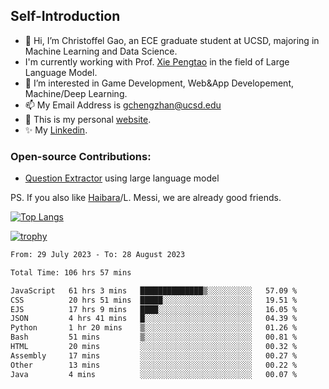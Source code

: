 ## Self-Introduction
- 👋 Hi, I’m Christoffel Gao, an ECE graduate student at UCSD, majoring in Machine Learning and Data Science.
- I'm currently working with Prof. [Xie Pengtao](https://pengtaoxie.github.io/) in the field of Large Language Model.
- 👀 I’m interested in Game Development, Web&App Developement, Machine/Deep Learning.
- 📫 My Email Address is gchengzhan@ucsd.edu
- 🌱 This is my personal [website](https://gaochengzhan.github.io/).
- ✨ My [Linkedin](https://www.linkedin.com/in/chengzhan-christoffel-gao/).

### Open-source Contributions:
- [Question Extractor](https://github.com/nestordemeure/question_extractor) using large language model

PS. If you also like [Haibara](https://www.detectiveconanworld.com/wiki/Ai_Haibara)/L. Messi, we are already good friends.

[![Top Langs](https://github-readme-stats.vercel.app/api/top-langs/?username=gaochengzhan&layout=compact&exclude_repo=CNN-based-Image-Recognition-for-AsianGiant-Hornets,Machine-Learning-and-Data-Computing-Tongji,NLP-on-Blogs-during-COVID-19-Pandemic,CSE258-Web-Mining-and-Recommder-System,Stock-Prediction-using-LSTM-Model)](https://github.com/anuraghazra/github-readme-stats)

[![trophy](https://github-profile-trophy.vercel.app/?username=gaochengzhan&theme=flat&row=1&margin-w=12)](https://github.com/ryo-ma/github-profile-trophy)

<!--START_SECTION:waka-->

```txt
From: 29 July 2023 - To: 28 August 2023

Total Time: 106 hrs 57 mins

JavaScript   61 hrs 3 mins   ██████████████▒░░░░░░░░░░   57.09 %
CSS          20 hrs 51 mins  █████░░░░░░░░░░░░░░░░░░░░   19.51 %
EJS          17 hrs 9 mins   ████░░░░░░░░░░░░░░░░░░░░░   16.05 %
JSON         4 hrs 41 mins   █░░░░░░░░░░░░░░░░░░░░░░░░   04.39 %
Python       1 hr 20 mins    ▒░░░░░░░░░░░░░░░░░░░░░░░░   01.26 %
Bash         51 mins         ▒░░░░░░░░░░░░░░░░░░░░░░░░   00.81 %
HTML         20 mins         ░░░░░░░░░░░░░░░░░░░░░░░░░   00.32 %
Assembly     17 mins         ░░░░░░░░░░░░░░░░░░░░░░░░░   00.27 %
Other        13 mins         ░░░░░░░░░░░░░░░░░░░░░░░░░   00.22 %
Java         4 mins          ░░░░░░░░░░░░░░░░░░░░░░░░░   00.07 %
```

<!--END_SECTION:waka-->

<!---
gaochengzhan/gaochengzhan is a ✨ special ✨ repository because its `README.md` (this file) appears on your GitHub profile.
You can click the Preview link to take a look at your changes.
--->
